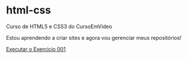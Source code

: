 # html-css
 Curso de HTML5 e CSS3 do CursoEmVideo

Estou aprendendo a criar sites e agora vou gerenciar meus repositórios!

<a href="file:///C:/Users/Pichau/Desktop/Curso%20de%20Desenvolvedor/html-css/modulo%201/Ex001%20-%20primeiro%20exercicio/index.html">Executar o Exercicio 001</a>
